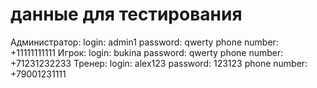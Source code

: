 # данные для тестирования
Администратор:
login: admin1
password: qwerty
phone number: +11111111111
Игрок:
login: bukina
password: qwerty
phone number: +71231232233
Тренер:
login: alex123
password: 123123
phone number: +79001231111
